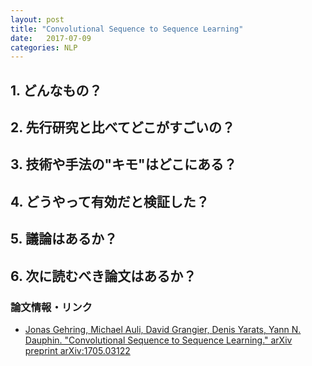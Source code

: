 ```yaml
---
layout: post
title: "Convolutional Sequence to Sequence Learning"
date:   2017-07-09
categories: NLP
---
```


## 1. どんなもの？

## 2. 先行研究と比べてどこがすごいの？

## 3. 技術や手法の"キモ"はどこにある？

## 4. どうやって有効だと検証した？

## 5. 議論はあるか？

## 6. 次に読むべき論文はあるか？

### 論文情報・リンク

* [Jonas Gehring, Michael Auli, David Grangier, Denis Yarats, Yann N. Dauphin. "Convolutional Sequence to Sequence Learning." arXiv preprint arXiv:1705.03122](https://arxiv.org/abs/1705.03122)
